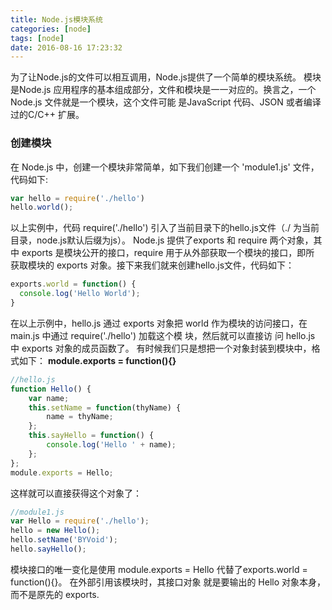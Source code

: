 ```yaml
---
title: Node.js模块系统
categories: [node]
tags: [node]
date: 2016-08-16 17:23:32
---
```

为了让Node.js的文件可以相互调用，Node.js提供了一个简单的模块系统。
模块是Node.js 应用程序的基本组成部分，文件和模块是一一对应的。换言之，一个 Node.js 文件就是一个模块，这个文件可能
是JavaScript 代码、JSON 或者编译过的C/C++ 扩展。
<!-- more -->
### 创建模块
在 Node.js 中，创建一个模块非常简单，如下我们创建一个 'module1.js' 文件，代码如下:
```js
var hello = require('./hello')
hello.world();
```
以上实例中，代码 require('./hello') 引入了当前目录下的hello.js文件（./ 为当前目录，node.js默认后缀为js）。
Node.js 提供了exports 和 require 两个对象，其中 exports 是模块公开的接口，require 用于从外部获取一个模块的接口，即所
获取模块的 exports 对象。接下来我们就来创建hello.js文件，代码如下：
```js
exports.world = function() {
  console.log('Hello World');
}
```
在以上示例中，hello.js 通过 exports 对象把 world 作为模块的访问接口，在 main.js 中通过 require('./hello') 加载这个模
块，然后就可以直接访 问 hello.js 中 exports 对象的成员函数了。
有时候我们只是想把一个对象封装到模块中，格式如下：
**module.exports = function(){}**
```js
//hello.js 
function Hello() { 
	var name; 
	this.setName = function(thyName) { 
		name = thyName; 
	}; 
	this.sayHello = function() { 
		console.log('Hello ' + name); 
	}; 
}; 
module.exports = Hello;
```
这样就可以直接获得这个对象了：
```js
//module1.js 
var Hello = require('./hello'); 
hello = new Hello(); 
hello.setName('BYVoid'); 
hello.sayHello(); 
```
模块接口的唯一变化是使用 module.exports = Hello 代替了exports.world = function(){}。 在外部引用该模块时，其接口对象
就是要输出的 Hello 对象本身，而不是原先的 exports.